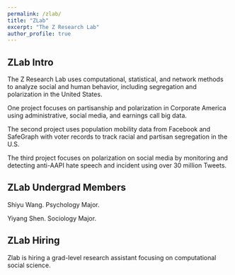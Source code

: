 ```yaml
---
permalink: /zlab/
title: "ZLab"
excerpt: "The Z Research Lab"
author_profile: true
---
```


## ZLab Intro

The Z Research Lab uses computational, statistical, and network methods to analyze social and human behavior, including segregation and polarization in the United States.

One project focuses on partisanship and polarization in Corporate America using administrative, social media, and earnings call big data.

The second project uses population mobility data from Facebook and SafeGraph with voter records to track racial and partisan segregation in the U.S.

The third project focuses on polarization on social media by monitoring and detecting anti-AAPI hate speech and incident using over 30 million Tweets. 


## ZLab Undergrad Members

Shiyu Wang. Psychology Major. 

Yiyang Shen. Sociology Major.


## ZLab Hiring

Zlab is hiring a grad-level research assistant focusing on computational social science.
